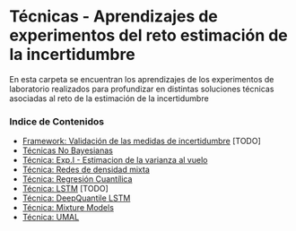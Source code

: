 # Técnicas - Aprendizajes de experimentos del reto estimación de la incertidumbre
En esta carpeta se encuentran los aprendizajes de los experimentos de laboratorio realizados para profundizar en distintas soluciones técnicas asociadas al reto de la estimación de la incertidumbre


### Indice de Contenidos

-   [Framework: Validación de las medidas de incertidumbre](#Framework) [TODO]
-   [Técnicas No Bayesianas](#non_bay)
-   [Técnica: Exp.I - Estimacion de la varianza al vuelo](/experimentos_q1/README.md)
-   [Técnica: Redes de densidad mixta](#mdn)
-   [Técnica: Regresión Cuantílica](/poc_forecasting_uncertainty/techniques/quantile_regression/) 
-   [Técnica: LSTM](/poc_forecasting_uncertainty/techniques/lstm/) [TODO]
-   [Técnica: DeepQuantile LSTM](/poc_forecasting_uncertainty/techniques/deepquantile_lstm/)
-   [Técnica: Mixture Models](/poc_forecasting_uncertainty/techniques/mixture_models/)
-   [Técnica: UMAL](/poc_forecasting_uncertainty/techniques/umal/)


